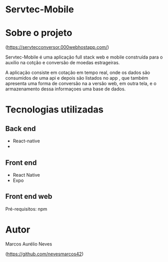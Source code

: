 # Servtec-Mobile

# Sobre o projeto

(https://servtecconversor.000webhostapp.com/)

Servtec-Mobile é uma aplicação full stack web e mobile construída para o auxilio na cotção e conversão de moedas estrageiras.

A aplicação consiste em cotação em tempo real, onde os dados são consumidos de uma api e depois são listados no app , que também apresenta uma forma de conversão na a versão web, em outra tela, e o armazenamento dessa informaçoes uma base de dados.


# Tecnologias utilizadas

## Back end
- React-native
- 
## Front end
- React Native
- Expo

## Front end web
Pré-requisitos: npm 

# Autor

Marcos Aurélio Neves

(https://github.com/nevesmarcos42)

